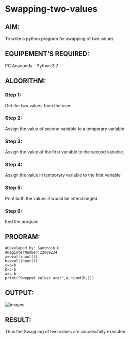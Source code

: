 # Swapping-two-values
## AIM:
To write a python program for swapping of two values
## EQUIPEMENT'S REQUIRED: 
PC
Anaconda - Python 3.7
## ALGORITHM: 
### Step 1:
Get the two values from the user
### Step 2: 
Assign the value of second variable to a temporary variable 
### Step 3: 
Assign the value of the first variable to the second variable.
### Step 4:  
Assign the value in temporary variable to the first variable
### Step 5: 
Print both the values it would be interchanged
### Step 6: 
End the program
## PROGRAM:
```#Program to swap two values.
#Developed by: Santhosh U
#RegisterNumber:22009224
a=eval(input())
b=eval(input())
c=a+b
b=c-b
a=c-b
print("Swapped values are:",a,round(b,2))
```
## OUTPUT:

![images](Swapping-two-values/images/SwappingOutput.png)


## RESULT:
Thus the Swapping of two values are successfully executed